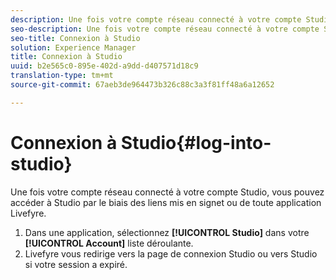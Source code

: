 ```yaml
---
description: Une fois votre compte réseau connecté à votre compte Studio, vous pouvez accéder à Studio par le biais des liens mis en signet ou de toute application Livefyre.
seo-description: Une fois votre compte réseau connecté à votre compte Studio, vous pouvez accéder à Studio par le biais des liens mis en signet ou de toute application Livefyre.
seo-title: Connexion à Studio
solution: Experience Manager
title: Connexion à Studio
uuid: b2e565c0-895e-402d-a9dd-d407571d18c9
translation-type: tm+mt
source-git-commit: 67aeb3de964473b326c88c3a3f81ff48a6a12652

---
```



# Connexion à Studio{#log-into-studio}

Une fois votre compte réseau connecté à votre compte Studio, vous pouvez accéder à Studio par le biais des liens mis en signet ou de toute application Livefyre.

1. Dans une application, sélectionnez **[!UICONTROL Studio]** dans votre **[!UICONTROL Account]** liste déroulante.
1. Livefyre vous redirige vers la page de connexion Studio ou vers Studio si votre session a expiré.
